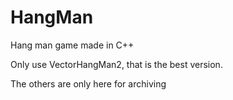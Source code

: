 # HangMan
Hang man game made in C++
<p>
Only use VectorHangMan2, that is the best version.
<p>
The others are only here for archiving
